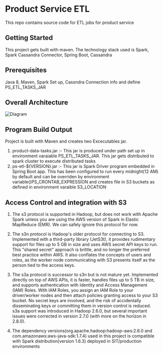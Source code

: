 # Product Service ETL #

This repo contains source code for ETL jobs for product service

## Getting Started ##

This project gets built with maven. The technology stack used is Spark, Spark Cassandra Connector, Spring Boot, Cassandra

## Prerequisites ##

Java 8, Maven, Spark Set up, Cassndra Connection info and define PS_ETL_TASKS_JAR

## Overall Architecture ##

![Diagram](/projects/PSLL/repos/psetl/browse/src/main/documents/PSETLDesign.jpg)

## Program Build Output ##

Project is built with Maven and creates two Excecutables jar.
1. product-data-tasks.jar :- This jar is produced under path set up in environment varaiable PS_ETL_TASKS_JAR.
   This jar gets distributed to spark cluster to execute distributed tasks
2. ps-etl-${VERSION}.jar :-  This jar is Spark Driver program embedded in Spring Boot app. This has been configured to
   run every midnight(12 AM) by default and can be overriden by environment variable()PS_CRONTAB_EXPRESSION  and
   creates file in S3 buckets as defined in environment varaible S3_LOCATION


## Access Control and integration with S3 ##

1. The s3 protocol is supported in Hadoop, but does not work with Apache Spark unless you are using the AWS version of
Spark in Elastic MapReduce (EMR). We can safely ignore this protocol for now.
2. The s3n protocol is Hadoop's older protocol for connecting to S3. Implemented with a third-party library (JetS3t),
it provides rudimentary support for files up to 5 GB in size and uses AWS secret API keys to run.
This "shared secret" approach is brittle, and no longer the preferred best practice within AWS.
 It also conflates the concepts of users and roles, as the worker node communicating with S3 presents itself as
 the person tied to the access keys.
3. The s3a protocol is successor to s3n but is not mature yet. Implemented directly on top of AWS APIs, it is faster,
handles files up to 5 TB in size, and supports authentication with Identity and Access Management (IAM) Roles.
With IAM Roles, you assign an IAM Role to your driver/worker nodes and then attach policies granting access to your S3
bucket. No secret keys are involved, and the risk of accidentally disseminating keys or committing them in version
control is reduced. s3a support was introduced in Hadoop 2.6.0, but several important issues were corrected in version
2.7.0 (with more on the horizon in 2.8.0).

4. The dependency versions(org.apache.hadoop:hadoop-aws:2.6.0 and com.amazonaws:aws-java-sdk:1.7.4) used in this project
 is compatible with Spark distribution(version 1.6.3) deployed in SIT/production environments


